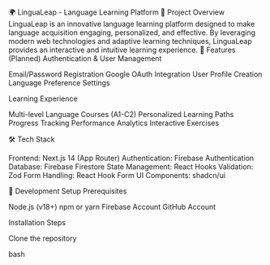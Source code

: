 🌍 LinguaLeap - Language Learning Platform
📖 Project Overview
LinguaLeap is an innovative language learning platform designed to make language acquisition engaging, personalized, and effective. By leveraging modern web technologies and adaptive learning techniques, LinguaLeap provides an interactive and intuitive learning experience.
🚀 Features (Planned)
Authentication & User Management

Email/Password Registration
Google OAuth Integration
User Profile Creation
Language Preference Settings

Learning Experience

Multi-level Language Courses (A1-C2)
Personalized Learning Paths
Progress Tracking
Performance Analytics
Interactive Exercises

🛠 Tech Stack

Frontend: Next.js 14 (App Router)
Authentication: Firebase Authentication
Database: Firebase Firestore
State Management: React Hooks
Validation: Zod
Form Handling: React Hook Form
UI Components: shadcn/ui

🔧 Development Setup
Prerequisites

Node.js (v18+)
npm or yarn
Firebase Account
GitHub Account

Installation Steps

Clone the repository

bash